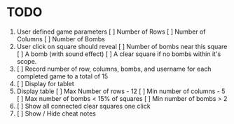 # TODO
1. User defined game parameters
    [ ] Number of Rows
    [ ] Number of Columns
    [ ] Number of Bombs
2. User click on square should reveal
    [ ] Number of bombs near this square
    [ ] A bomb (with sound effect)
    [ ] A clear square if no bombs within it's scope.
3. [ ] Record number of row, columns, bombs, and username for each completed game to a total of 15
4. [ ] Display for tablet
5. Display table
    [ ] Max Number of rows - 12
    [ ] Min number of columns - 5
    [ ] Max number of bombs < 15% of squares
    [ ] Min number of bombs > 2
6. [ ] Show all connected clear squares one click
7. [ ] Show / Hide cheat notes

